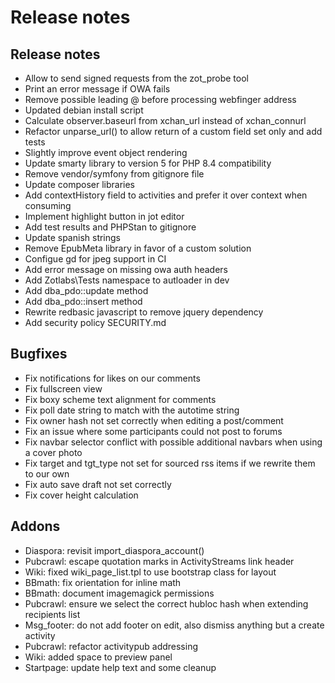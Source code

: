 # Release notes

## Release notes

* Allow to send signed requests from the zot_probe tool
* Print an error message if OWA fails
* Remove possible leading @ before processing webfinger address
* Updated debian install script
* Calculate observer.baseurl from xchan_url instead of xchan_connurl
* Refactor unparse_url() to allow return of a custom field set only and add tests
* Slightly improve event object rendering
* Update smarty library to version 5 for PHP 8.4 compatibility
* Remove vendor/symfony from gitignore file
* Update composer libraries
* Add contextHistory field to activities and prefer it over context when consuming
* Implement highlight button in jot editor
* Add test results and PHPStan to gitignore
* Update spanish strings
* Remove EpubMeta library in favor of a custom solution
* Configue gd for jpeg support in CI
* Add error message on missing owa auth headers
* Add Zotlabs\Tests namespace to autloader in dev
* Add dba_pdo::update method
* Add dba_pdo::insert method
* Rewrite redbasic javascript to remove jquery dependency
* Add security policy SECURITY.md

## Bugfixes

* Fix notifications for likes on our comments
* Fix fullscreen view
* Fix boxy scheme text alignment for comments
* Fix poll date string to match with the autotime string
* Fix owner hash not set correctly when editing a post/comment
* Fix an issue where some participants could not post to forums
* Fix navbar selector conflict with possible additional navbars when using a cover photo
* Fix target and tgt_type not set for sourced rss items if we rewrite them to our own
* Fix auto save draft not set correctly
* Fix cover height calculation

## Addons

* Diaspora: revisit import_diaspora_account()
* Pubcrawl: escape quotation marks in ActivityStreams link header
* Wiki: fixed wiki_page_list.tpl to use bootstrap class for layout
* BBmath: fix orientation for inline math
* BBmath: document imagemagick permissions
* Pubcrawl: ensure we select the correct hubloc hash when extending recipients list
* Msg_footer: do not add footer on edit, also dismiss anything but a create activity
* Pubcrawl: refactor activitypub addressing
* Wiki: added space to preview panel
* Startpage: update help text and some cleanup
